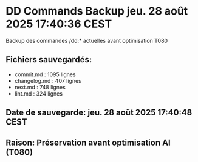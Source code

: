 # DD Commands Backup jeu. 28 août 2025 17:40:36 CEST

Backup des commandes /dd:* actuelles avant optimisation T080

## Fichiers sauvegardés:
- commit.md    : 1095 lignes
- changelog.md : 407 lignes  
- next.md      : 748 lignes
- lint.md      : 324 lignes

## Date de sauvegarde: jeu. 28 août 2025 17:40:48 CEST
## Raison: Préservation avant optimisation AI (T080)

